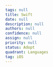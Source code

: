 ```yaml
---
tags: null
title: Swift
date: null
description: null
authors: null
confidence: null
assign: null
priority: null
status: Adopt
quadrant: Languages
tag: iOS
---
```

